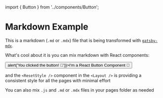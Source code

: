 import { Button } from '../components/Button';

# Markdown Example

This is a markdown (`.md` or `.mdx`) file that is being transformed with [`gatsby-mdx`](https://gatsby-mdx.netlify.com/).

What's cool about it is you can mix markdown with React components:

<p>
  <Button onClick={() => alert('You clicked the button! 🍪')}>I'm a React Button Component 🙌</Button>
</p>

and the `<ResetStyle />` component in the `<Layout />` is providing a consistent style for all the pages with minimal effort

You can also mix `.js` and `.md` or `.mdx` files in your pages folder as needed

